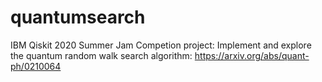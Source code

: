 # quantumsearch
IBM Qiskit 2020 Summer Jam Competion project: Implement and explore the quantum random walk search algorithm: https://arxiv.org/abs/quant-ph/0210064
